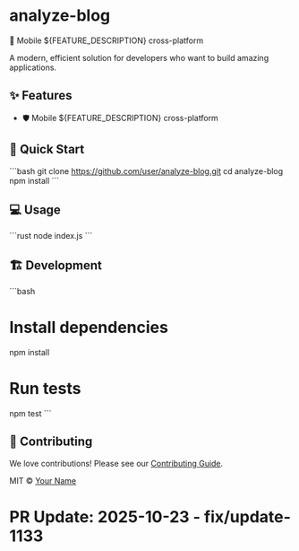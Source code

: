 # analyze-blog

🚀 Mobile ${FEATURE_DESCRIPTION} cross-platform

A modern, efficient solution for developers who want to build amazing applications.

## ✨ Features

- 🛡️ Mobile ${FEATURE_DESCRIPTION} cross-platform

## 🚀 Quick Start

\`\`\`bash
git clone https://github.com/user/analyze-blog.git
cd analyze-blog
npm install
\`\`\`

## 💻 Usage

\`\`\`rust
node index.js
\`\`\`

## 🏗️ Development

\`\`\`bash
# Install dependencies
npm install

# Run tests
npm test
\`\`\`

## 🤝 Contributing

We love contributions! Please see our [Contributing Guide](CONTRIBUTING.md).

MIT © [Your Name](https://github.com/user)

# PR Update: 2025-10-23 - fix/update-1133
